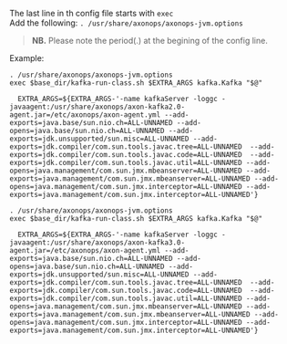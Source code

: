 The last line in th config file starts with <code>exec</code>
<br/>
Add the following: <code>. /usr/share/axonops/axonops-jvm.options</code>
<br/>
<blockquote>
<p><strong>NB.</strong> Please note the period(.) at the begining of the config line.</p>
</blockquote>
Example:
<!-- Kafka 2.0 Java 11 -->
<div id="Kafka20JavaDiv" class="javakafka">
<div id="Broker" class="axon_kafka_dynamic_s3">

```shell hl_lines="1" hl_lines="1"
. /usr/share/axonops/axonops-jvm.options
exec $base_dir/kafka-run-class.sh $EXTRA_ARGS kafka.Kafka "$@"
```
</div>
<div id="Zookeeper" class="axon_kafka_dynamic_s3" style="display:none">

```shell hl_lines="1"
. /usr/share/axonops/axonops-jvm.options
exec $base_dir/kafka-run-class.sh $EXTRA_ARGS org.apache.zookeeper.server.quorum.QuorumPeerMain "$@"
```
</div>
<div id="KRaftBroker" class="axon_kafka_dynamic_s3" style="display:none">

```shell hl_lines="1"
. /usr/share/axonops/axonops-jvm.options
exec $base_dir/kafka-run-class.sh $EXTRA_ARGS kafka.Kafka "$@"
```
</div>
<div id="KRaftController" class="axon_kafka_dynamic_s3" style="display:none">

```shell hl_lines="1"
. /usr/share/axonops/axonops-jvm.options
exec $base_dir/kafka-run-class.sh $EXTRA_ARGS kafka.Kafka "$@"
```
</div>
<div id="Connect" class="axon_kafka_dynamic_s3" style="display:none">

```shell hl_lines="1"
. /usr/share/axonops/axonops-jvm.options
exec $(dirname $0)/kafka-run-class.sh $EXTRA_ARGS org.apache.kafka.connect.cli.ConnectDistributed "$@"
```
</div>
</div>
<!-- END Kafka 2.0 Java 11 -->
<!-- Kafka 2.0 Java 17 -->
<div id="Kafka20Java17Div" class="javakafka">
<div id="Broker" class="axon_kafka_dynamic_s4">

```shell hl_lines="1"
  EXTRA_ARGS=${EXTRA_ARGS-'-name kafkaServer -loggc -javaagent:/usr/share/axonops/axon-kafka2.0-agent.jar=/etc/axonops/axon-agent.yml --add-exports=java.base/sun.nio.ch=ALL-UNNAMED --add-opens=java.base/sun.nio.ch=ALL-UNNAMED --add-exports=jdk.unsupported/sun.misc=ALL-UNNAMED --add-exports=jdk.compiler/com.sun.tools.javac.tree=ALL-UNNAMED  --add-exports=jdk.compiler/com.sun.tools.javac.code=ALL-UNNAMED  --add-exports=jdk.compiler/com.sun.tools.javac.util=ALL-UNNAMED --add-opens=java.management/com.sun.jmx.mbeanserver=ALL-UNNAMED --add-exports=java.management/com.sun.jmx.mbeanserver=ALL-UNNAMED --add-opens=java.management/com.sun.jmx.interceptor=ALL-UNNAMED --add-exports=java.management/com.sun.jmx.interceptor=ALL-UNNAMED'}
```
</div>
<div id="Zookeeper" class="axon_kafka_dynamic_s4" style="display:none">

```shell hl_lines="1"
  EXTRA_ARGS=${EXTRA_ARGS-'-name zookeeper -loggc -javaagent:/usr/share/axonops/axon-kafka2.0-agent.jar=/etc/axonops/axon-agent.yml --add-exports=java.base/sun.nio.ch=ALL-UNNAMED --add-opens=java.base/sun.nio.ch=ALL-UNNAMED --add-exports=jdk.unsupported/sun.misc=ALL-UNNAMED --add-exports=jdk.compiler/com.sun.tools.javac.tree=ALL-UNNAMED  --add-exports=jdk.compiler/com.sun.tools.javac.code=ALL-UNNAMED  --add-exports=jdk.compiler/com.sun.tools.javac.util=ALL-UNNAMED --add-opens=java.management/com.sun.jmx.mbeanserver=ALL-UNNAMED --add-exports=java.management/com.sun.jmx.mbeanserver=ALL-UNNAMED --add-opens=java.management/com.sun.jmx.interceptor=ALL-UNNAMED --add-exports=java.management/com.sun.jmx.interceptor=ALL-UNNAMED'}
```
</div>
<div id="KRaftBroker" class="axon_kafka_dynamic_s4" style="display:none">

```shell hl_lines="1"
  EXTRA_ARGS=${EXTRA_ARGS-'-name kafkaServer -loggc -javaagent:/usr/share/axonops/axon-kafka2.0-agent.jar=/etc/axonops/axon-agent.yml --add-exports=java.base/sun.nio.ch=ALL-UNNAMED --add-opens=java.base/sun.nio.ch=ALL-UNNAMED --add-exports=jdk.unsupported/sun.misc=ALL-UNNAMED --add-exports=jdk.compiler/com.sun.tools.javac.tree=ALL-UNNAMED  --add-exports=jdk.compiler/com.sun.tools.javac.code=ALL-UNNAMED  --add-exports=jdk.compiler/com.sun.tools.javac.util=ALL-UNNAMED --add-opens=java.management/com.sun.jmx.mbeanserver=ALL-UNNAMED --add-exports=java.management/com.sun.jmx.mbeanserver=ALL-UNNAMED --add-opens=java.management/com.sun.jmx.interceptor=ALL-UNNAMED --add-exports=java.management/com.sun.jmx.interceptor=ALL-UNNAMED'}
```
</div>
<div id="KRaftController" class="axon_kafka_dynamic_s4" style="display:none">

```shell hl_lines="1"
  EXTRA_ARGS=${EXTRA_ARGS-'-name kafkaServer -loggc -javaagent:/usr/share/axonops/axon-kafka2.0-agent.jar=/etc/axonops/axon-agent.yml --add-exports=java.base/sun.nio.ch=ALL-UNNAMED --add-opens=java.base/sun.nio.ch=ALL-UNNAMED --add-exports=jdk.unsupported/sun.misc=ALL-UNNAMED --add-exports=jdk.compiler/com.sun.tools.javac.tree=ALL-UNNAMED  --add-exports=jdk.compiler/com.sun.tools.javac.code=ALL-UNNAMED  --add-exports=jdk.compiler/com.sun.tools.javac.util=ALL-UNNAMED --add-opens=java.management/com.sun.jmx.mbeanserver=ALL-UNNAMED --add-exports=java.management/com.sun.jmx.mbeanserver=ALL-UNNAMED --add-opens=java.management/com.sun.jmx.interceptor=ALL-UNNAMED --add-exports=java.management/com.sun.jmx.interceptor=ALL-UNNAMED'}
```
</div>
<div id="Connect" class="axon_kafka_dynamic_s4" style="display:none">

```shell hl_lines="1"
  EXTRA_ARGS=${EXTRA_ARGS-'-name connectDistributed -javaagent:/usr/share/axonops/axon-kafka2.0-agent.jar=/etc/axonops/axon-agent.yml --add-exports=java.base/sun.nio.ch=ALL-UNNAMED --add-opens=java.base/sun.nio.ch=ALL-UNNAMED --add-exports=jdk.unsupported/sun.misc=ALL-UNNAMED --add-exports=jdk.compiler/com.sun.tools.javac.tree=ALL-UNNAMED  --add-exports=jdk.compiler/com.sun.tools.javac.code=ALL-UNNAMED  --add-exports=jdk.compiler/com.sun.tools.javac.util=ALL-UNNAMED --add-opens=java.management/com.sun.jmx.mbeanserver=ALL-UNNAMED --add-exports=java.management/com.sun.jmx.mbeanserver=ALL-UNNAMED --add-opens=java.management/com.sun.jmx.interceptor=ALL-UNNAMED --add-exports=java.management/com.sun.jmx.interceptor=ALL-UNNAMED'}
```
</div>
</div>
<!-- END Kafka 2.0 Java 17 -->
<!-- Kafka 3.0 Java 11 -->
<div id="Kafka30JavaDiv" class="javakafka">
<div id="Broker" class="axon_kafka_dynamic_s6">

```shell hl_lines="1"
. /usr/share/axonops/axonops-jvm.options
exec $base_dir/kafka-run-class.sh $EXTRA_ARGS kafka.Kafka "$@"
```
</div>
<div id="Zookeeper" class="axon_kafka_dynamic_s6" style="display:none">

```shell hl_lines="1"
. /usr/share/axonops/axonops-jvm.options
exec $base_dir/kafka-run-class.sh $EXTRA_ARGS org.apache.zookeeper.server.quorum.QuorumPeerMain "$@"
```
</div>
<div id="KRaftBroker" class="axon_kafka_dynamic_s6" style="display:none">

```shell hl_lines="1"
. /usr/share/axonops/axonops-jvm.options
exec $base_dir/kafka-run-class.sh $EXTRA_ARGS kafka.Kafka "$@"
```
</div>
<div id="KRaftController" class="axon_kafka_dynamic_s6" style="display:none">

```shell hl_lines="1"
. /usr/share/axonops/axonops-jvm.options
exec $base_dir/kafka-run-class.sh $EXTRA_ARGS kafka.Kafka "$@"
```
</div>
<div id="Connect" class="axon_kafka_dynamic_s6" style="display:none">

```shell hl_lines="1"
. /usr/share/axonops/axonops-jvm.options
exec $(dirname $0)/kafka-run-class.sh $EXTRA_ARGS org.apache.kafka.connect.cli.ConnectDistributed "$@"
```
</div>
</div>
<!-- END Kafka 3.0 Java 11 -->
<!-- Kafka 3.0 Java 17 -->
<div id="Kafka30Java17Div" class="javakafka">
<div id="Broker" class="axon_kafka_dynamic_s7">

```shell hl_lines="1"
  EXTRA_ARGS=${EXTRA_ARGS-'-name kafkaServer -loggc -javaagent:/usr/share/axonops/axon-kafka3.0-agent.jar=/etc/axonops/axon-agent.yml --add-exports=java.base/sun.nio.ch=ALL-UNNAMED --add-opens=java.base/sun.nio.ch=ALL-UNNAMED --add-exports=jdk.unsupported/sun.misc=ALL-UNNAMED --add-exports=jdk.compiler/com.sun.tools.javac.tree=ALL-UNNAMED  --add-exports=jdk.compiler/com.sun.tools.javac.code=ALL-UNNAMED  --add-exports=jdk.compiler/com.sun.tools.javac.util=ALL-UNNAMED --add-opens=java.management/com.sun.jmx.mbeanserver=ALL-UNNAMED --add-exports=java.management/com.sun.jmx.mbeanserver=ALL-UNNAMED --add-opens=java.management/com.sun.jmx.interceptor=ALL-UNNAMED --add-exports=java.management/com.sun.jmx.interceptor=ALL-UNNAMED'}
```
</div>
<div id="Zookeeper" class="axon_kafka_dynamic_s7" style="display:none">

```shell hl_lines="1"
  EXTRA_ARGS=${EXTRA_ARGS-'-name zookeeper -loggc -javaagent:/usr/share/axonops/axon-kafka3.0-agent.jar=/etc/axonops/axon-agent.yml --add-exports=java.base/sun.nio.ch=ALL-UNNAMED --add-opens=java.base/sun.nio.ch=ALL-UNNAMED --add-exports=jdk.unsupported/sun.misc=ALL-UNNAMED --add-exports=jdk.compiler/com.sun.tools.javac.tree=ALL-UNNAMED  --add-exports=jdk.compiler/com.sun.tools.javac.code=ALL-UNNAMED  --add-exports=jdk.compiler/com.sun.tools.javac.util=ALL-UNNAMED --add-opens=java.management/com.sun.jmx.mbeanserver=ALL-UNNAMED --add-exports=java.management/com.sun.jmx.mbeanserver=ALL-UNNAMED --add-opens=java.management/com.sun.jmx.interceptor=ALL-UNNAMED --add-exports=java.management/com.sun.jmx.interceptor=ALL-UNNAMED'}
```
</div>
<div id="KRaftBroker" class="axon_kafka_dynamic_s7" style="display:none">

```shell hl_lines="1"
  EXTRA_ARGS=${EXTRA_ARGS-'-name kafkaServer -loggc -javaagent:/usr/share/axonops/axon-kafka3.0-agent.jar=/etc/axonops/axon-agent.yml --add-exports=java.base/sun.nio.ch=ALL-UNNAMED --add-opens=java.base/sun.nio.ch=ALL-UNNAMED --add-exports=jdk.unsupported/sun.misc=ALL-UNNAMED --add-exports=jdk.compiler/com.sun.tools.javac.tree=ALL-UNNAMED  --add-exports=jdk.compiler/com.sun.tools.javac.code=ALL-UNNAMED  --add-exports=jdk.compiler/com.sun.tools.javac.util=ALL-UNNAMED --add-opens=java.management/com.sun.jmx.mbeanserver=ALL-UNNAMED --add-exports=java.management/com.sun.jmx.mbeanserver=ALL-UNNAMED --add-opens=java.management/com.sun.jmx.interceptor=ALL-UNNAMED --add-exports=java.management/com.sun.jmx.interceptor=ALL-UNNAMED'}
```
</div>
<div id="KRaftController" class="axon_kafka_dynamic_s7" style="display:none">

```shell hl_lines="1"
  EXTRA_ARGS=${EXTRA_ARGS-'-name kafkaServer -loggc -javaagent:/usr/share/axonops/axon-kafka3.0-agent.jar=/etc/axonops/axon-agent.yml --add-exports=java.base/sun.nio.ch=ALL-UNNAMED --add-opens=java.base/sun.nio.ch=ALL-UNNAMED --add-exports=jdk.unsupported/sun.misc=ALL-UNNAMED --add-exports=jdk.compiler/com.sun.tools.javac.tree=ALL-UNNAMED  --add-exports=jdk.compiler/com.sun.tools.javac.code=ALL-UNNAMED  --add-exports=jdk.compiler/com.sun.tools.javac.util=ALL-UNNAMED --add-opens=java.management/com.sun.jmx.mbeanserver=ALL-UNNAMED --add-exports=java.management/com.sun.jmx.mbeanserver=ALL-UNNAMED --add-opens=java.management/com.sun.jmx.interceptor=ALL-UNNAMED --add-exports=java.management/com.sun.jmx.interceptor=ALL-UNNAMED'}
```
</div>
<div id="Connect" class="axon_kafka_dynamic_s7" style="display:none">

```shell hl_lines="1"
  EXTRA_ARGS=${EXTRA_ARGS-'-name connectDistributed -javaagent:/usr/share/axonops/axon-kafka3.0-agent.jar=/etc/axonops/axon-agent.yml --add-exports=java.base/sun.nio.ch=ALL-UNNAMED --add-opens=java.base/sun.nio.ch=ALL-UNNAMED --add-exports=jdk.unsupported/sun.misc=ALL-UNNAMED --add-exports=jdk.compiler/com.sun.tools.javac.tree=ALL-UNNAMED  --add-exports=jdk.compiler/com.sun.tools.javac.code=ALL-UNNAMED  --add-exports=jdk.compiler/com.sun.tools.javac.util=ALL-UNNAMED --add-opens=java.management/com.sun.jmx.mbeanserver=ALL-UNNAMED --add-exports=java.management/com.sun.jmx.mbeanserver=ALL-UNNAMED --add-opens=java.management/com.sun.jmx.interceptor=ALL-UNNAMED --add-exports=java.management/com.sun.jmx.interceptor=ALL-UNNAMED'}
```
</div>
</div>
<!-- END Kafka 3.0 Java 17 -->